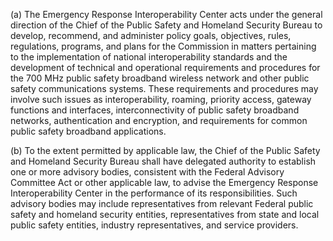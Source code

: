 (a) The Emergency Response Interoperability Center acts under the general direction of the Chief of the Public Safety and Homeland Security Bureau to develop, recommend, and administer policy goals, objectives, rules, regulations, programs, and plans for the Commission in matters pertaining to the implementation of national interoperability standards and the development of technical and operational requirements and procedures for the 700 MHz public safety broadband wireless network and other public safety communications systems. These requirements and procedures may involve such issues as interoperability, roaming, priority access, gateway functions and interfaces, interconnectivity of public safety broadband networks, authentication and encryption, and requirements for common public safety broadband applications.

(b) To the extent permitted by applicable law, the Chief of the Public Safety and Homeland Security Bureau shall have delegated authority to establish one or more advisory bodies, consistent with the Federal Advisory Committee Act or other applicable law, to advise the Emergency Response Interoperability Center in the performance of its responsibilities. Such advisory bodies may include representatives from relevant Federal public safety and homeland security entities, representatives from state and local public safety entities, industry representatives, and service providers.

